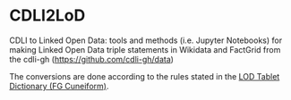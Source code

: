 # CDLI2LoD

CDLI to Linked Open Data: tools and methods (i.e. Jupyter Notebooks) for making Linked Open Data triple statements in Wikidata and FactGrid from the cdli-gh (https://github.com/cdli-gh/data)

The conversions are done according to the rules stated in the [LOD Tablet Dictionary (FG Cuneiform)](https://docs.google.com/spreadsheets/d/107ly4G5j3im6Hbifqw1HaB66zuqzf7ijN6q8A-WvH8s/edit?usp=share_link).

